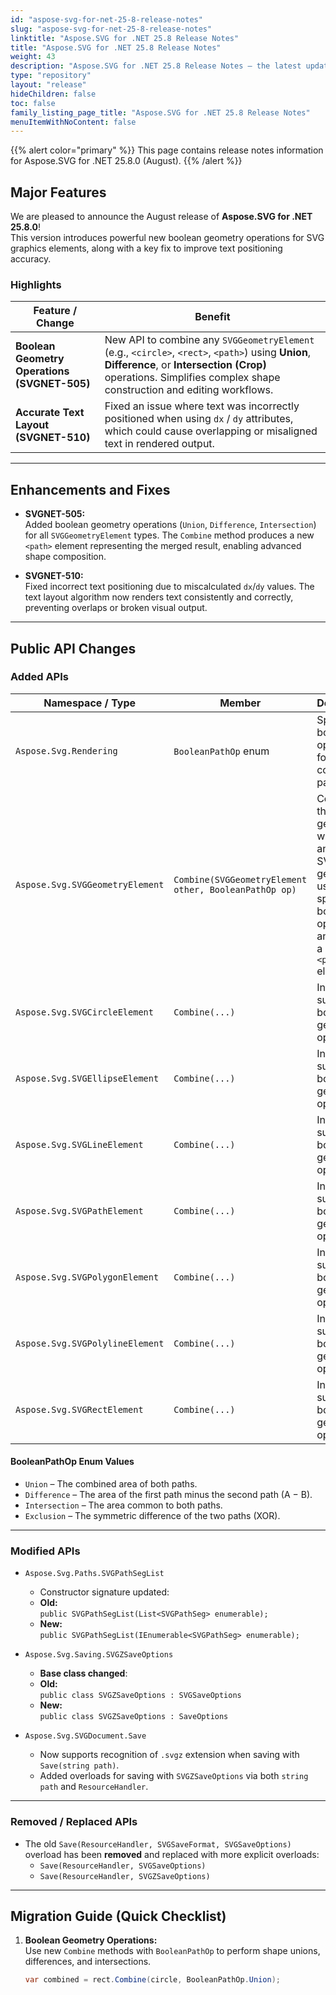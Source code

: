```yaml
---
id: "aspose-svg-for-net-25-8-release-notes"
slug: "aspose-svg-for-net-25-8-release-notes"
linktitle: "Aspose.SVG for .NET 25.8 Release Notes"
title: "Aspose.SVG for .NET 25.8 Release Notes"
weight: 43
description: "Aspose.SVG for .NET 25.8 Release Notes – the latest updates and fixes."
type: "repository"
layout: "release"
hideChildren: false
toc: false
family_listing_page_title: "Aspose.SVG for .NET 25.8 Release Notes"
menuItemWithNoContent: false
---
```

{{% alert color="primary" %}}
This page contains release notes information for Aspose.SVG for .NET 25.8.0 (August).
{{% /alert %}}

## Major Features

We are pleased to announce the August release of **Aspose.SVG for .NET 25.8.0**!  
This version introduces powerful new boolean geometry operations for SVG graphics elements, along with a key fix to improve text positioning accuracy.

### Highlights

| Feature / Change | Benefit |
|------------------|---------|
| **Boolean Geometry Operations (SVGNET-505)** | New API to combine any `SVGGeometryElement` (e.g., `<circle>`, `<rect>`, `<path>`) using **Union**, **Difference**, or **Intersection (Crop)** operations. Simplifies complex shape construction and editing workflows. |
| **Accurate Text Layout (SVGNET-510)** | Fixed an issue where text was incorrectly positioned when using `dx` / `dy` attributes, which could cause overlapping or misaligned text in rendered output. |

---

## Enhancements and Fixes

- **SVGNET-505:**  
  Added boolean geometry operations (`Union`, `Difference`, `Intersection`) for all `SVGGeometryElement` types. The `Combine` method produces a new `<path>` element representing the merged result, enabling advanced shape composition.

- **SVGNET-510:**  
  Fixed incorrect text positioning due to miscalculated `dx`/`dy` values. The text layout algorithm now renders text consistently and correctly, preventing overlaps or broken visual output.

---

## Public API Changes

### **Added APIs**

| Namespace / Type | Member | Description |
|------------------|--------|-------------|
| `Aspose.Svg.Rendering` | `BooleanPathOp` enum | Specifies boolean operations for combining paths. |
| `Aspose.Svg.SVGGeometryElement` | `Combine(SVGGeometryElement other, BooleanPathOp op)` | Combines this geometry with another SVG geometry using the specified boolean operation and returns a new `<path>` element. |
| `Aspose.Svg.SVGCircleElement` | `Combine(...)` | Inherited support for boolean geometry operations. |
| `Aspose.Svg.SVGEllipseElement` | `Combine(...)` | Inherited support for boolean geometry operations. |
| `Aspose.Svg.SVGLineElement` | `Combine(...)` | Inherited support for boolean geometry operations. |
| `Aspose.Svg.SVGPathElement` | `Combine(...)` | Inherited support for boolean geometry operations. |
| `Aspose.Svg.SVGPolygonElement` | `Combine(...)` | Inherited support for boolean geometry operations. |
| `Aspose.Svg.SVGPolylineElement` | `Combine(...)` | Inherited support for boolean geometry operations. |
| `Aspose.Svg.SVGRectElement` | `Combine(...)` | Inherited support for boolean geometry operations. |

#### **BooleanPathOp Enum Values**

- `Union` – The combined area of both paths.  
- `Difference` – The area of the first path minus the second path (A − B).  
- `Intersection` – The area common to both paths.  
- `Exclusion` – The symmetric difference of the two paths (XOR). 

---

### **Modified APIs**

- `Aspose.Svg.Paths.SVGPathSegList`
  - Constructor signature updated:
  - **Old:**  
    `public SVGPathSegList(List<SVGPathSeg> enumerable);`
  - **New:**  
    `public SVGPathSegList(IEnumerable<SVGPathSeg> enumerable);`

- `Aspose.Svg.Saving.SVGZSaveOptions`
  - **Base class changed**:
  - **Old:**  
    `public class SVGZSaveOptions : SVGSaveOptions`
  - **New:**  
    `public class SVGZSaveOptions : SaveOptions`

- `Aspose.Svg.SVGDocument.Save`
  - Now supports recognition of `.svgz` extension when saving with `Save(string path)`.  
  - Added overloads for saving with `SVGZSaveOptions` via both `string path` and `ResourceHandler`.

---

### **Removed / Replaced APIs**

- The old `Save(ResourceHandler, SVGSaveFormat, SVGSaveOptions)` overload has been **removed** and replaced with more explicit overloads:
  - `Save(ResourceHandler, SVGSaveOptions)`
  - `Save(ResourceHandler, SVGZSaveOptions)`

---

## Migration Guide (Quick Checklist)

1. **Boolean Geometry Operations:**  
   Use new `Combine` methods with `BooleanPathOp` to perform shape unions, differences, and intersections.
   ```csharp
   var combined = rect.Combine(circle, BooleanPathOp.Union);
